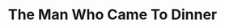 ---
title: The Man Who Came To Dinner
year: 1973
opening_date: 1973-11-30
closing_date: 1973-12-15
layout: productions
image:
image_caption:
image_credit:
playbill:
category:
Theatre: Theatre Jacksonville
Venue: Little Theatre
cast:
  Mrs. Ernest W. Stanley: Peggy Gift
  Miss Preen: Terry McIntire
  Richard Stanley: Peter Peterson
  June Stanley: Cindy DeWees
  John: Jack Masters
  Sarah: Sabina Meyer
  Mrs. Dexter: Mary Coyle
  Mrs. McCutcheon: Nancy Kaye
  Mr. Stanley: Bill Harriman
  Maggie Cutler: Jill Hartley
  Dr. Bradley: Norman Howard
  Sheridan Whiteside: Jay Harder
  Harriet Stanley: Marion Conner
  Bert Jefferson: Allen Hall
  Professor Metz: George Durney
  Luncheon Guest:
    - George Spelvin
    - Harry Spelvin
    - Tom Spelvin
  Mr. Baker: Doug Thomas
  Expressman:
    - Bill Merwin
    - Steve Winemiller
  Lorraine Sheldon: Evelyn Nehl
  Sandy: David Sears
  Beverly Carlton: Tom Nehl
  Westcott: Tom Young
  Radio Technician:
    - Marcia Patch
    - Tom Corbett
  Choir:
    - Thersa Blatzer
    - Allison Bliss
    - Elise Bullock
    - Susan Bullock
    - Carol Draper
    - Rebecca Frisbie
    - Samantha Frisbie
    - Teresa Frisbie
    - Frances Hamilton
    - Letice Hanford
    - Sharon Hartidge
    - Ginny Pines
    - Stephanie Pines
    - Vicky Pines
    - Betsy Potterfield
    - Sara Pumphrey
    - Barbara Starfus
    - Cindy Starfus
    - Cherry Taylor
    - Lester Thompson
    - Conway West
    - Dardin Yerkes
    - Elizabeth Yerkes
    - Mary Yerkes
  Banjo: Gil Gimbel
  Deputy:
    - Jim Shaw
    - Russ Kirk
  Plainclothes Man: Ken Wittich
crew:
  Director: Robert Knowles
  Scene Design: Hal Henderson
  Stage Manager:
    - Tom Young
    - Steve Winemiller
  Lighting Technician: David West
  Costumes: Gert Berman
  Properties:
    - Laurie Kaden
    - Frances Bierbaum
    - Nellie Coyle
    - Mary Ellen Wofford
  Set Construction:
    - Brian Cooke
    - Jim Cortez
    - Nellie Coyle
    - Roy Coyle
    - Sally Crowe
    - Roslyn Dunn
    - Ernie Mastroianni
    - Carole Rapach
    - Barbara Stillson
    - Dale Stillson
    - David Stillson
    - Dwight Stillson
    - David West
    - Mary Ellen Wofford
  Publicity: Diane Somerville
  Box Office:
    - Mrs. William Dubow
    - Gert Berman
    - Pat Somers
orchestra:
external_links:
---